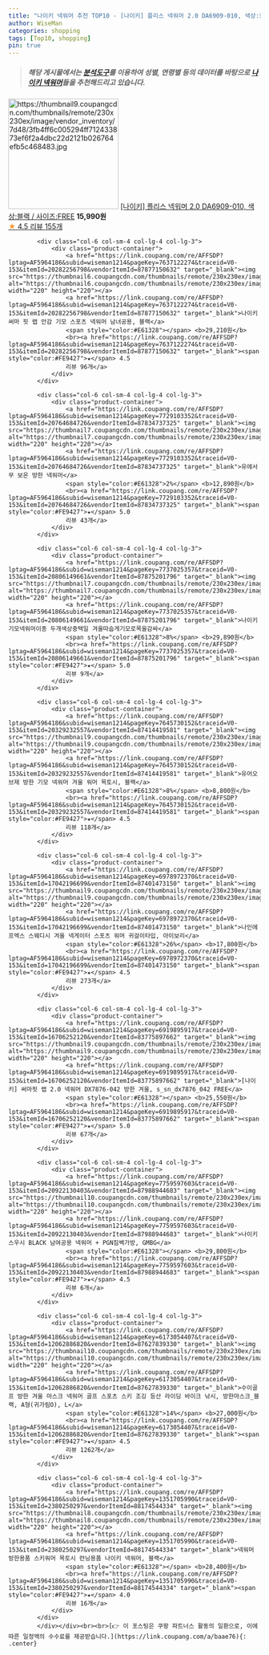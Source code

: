 ```yaml
---
title: "나이키 넥워머 추천 TOP10 - [나이키] 플리스 넥워머 2.0 DA6909-010, 색상:블랙 / 사이즈:FREE"
author: WiseMan
categories: shopping
tags: [Top10, shopping]
pin: true
---
```


> ##### 해당 게시물에서는 [**분석도구**](https://itemscout.io/)를 이용하여 **성별**, **연령별** 등의 데이터를 바탕으로 [**나이키 넥워머**](https://link.coupang.com/a/baae76)들을 추천해드리고 있습니다.
<div class="container"><div class="row">
            <div class="col-6 col-sm-4 col-lg-4 col-lg-3">
                <div class="product-container">
                    <a href="https://link.coupang.com/re/AFFSDP?lptag=AF5964186&subid=wiseman1214&pageKey=2345696637&traceid=V0-153&itemId=4066663560&vendorItemId=83045528513" target="_blank"><img src="https://thumbnail9.coupangcdn.com/thumbnails/remote/230x230ex/image/vendor_inventory/7d48/3fb4ff6c005294ff712433873ef6f2a4dbc22d2121b026764efb5c468483.jpg" alt="https://thumbnail9.coupangcdn.com/thumbnails/remote/230x230ex/image/vendor_inventory/7d48/3fb4ff6c005294ff712433873ef6f2a4dbc22d2121b026764efb5c468483.jpg" width="220" height="220"></a>
                    <a href="https://link.coupang.com/re/AFFSDP?lptag=AF5964186&subid=wiseman1214&pageKey=2345696637&traceid=V0-153&itemId=4066663560&vendorItemId=83045528513" target="_blank">[나이키] 플리스 넥워머 2.0 DA6909-010, 색상:블랙 / 사이즈:FREE</a>
                    <span style="color:#E61328"></span> <b>15,990원</b>
                    <br><a href="https://link.coupang.com/re/AFFSDP?lptag=AF5964186&subid=wiseman1214&pageKey=2345696637&traceid=V0-153&itemId=4066663560&vendorItemId=83045528513" target="_blank"><span style="color:#FE9427">★</span> 4.5
                    리뷰 155개</a>
                </div>
            </div>
            
            <div class="col-6 col-sm-4 col-lg-4 col-lg-3">
                <div class="product-container">
                    <a href="https://link.coupang.com/re/AFFSDP?lptag=AF5964186&subid=wiseman1214&pageKey=7637122274&traceid=V0-153&itemId=20282256798&vendorItemId=87877150632" target="_blank"><img src="https://thumbnail6.coupangcdn.com/thumbnails/remote/230x230ex/image/vendor_inventory/40e2/8e767bc91d7e7119c9ac4d51c91a129f074ac027ba6538777644dacc0cc9.jpg" alt="https://thumbnail6.coupangcdn.com/thumbnails/remote/230x230ex/image/vendor_inventory/40e2/8e767bc91d7e7119c9ac4d51c91a129f074ac027ba6538777644dacc0cc9.jpg" width="220" height="220"></a>
                    <a href="https://link.coupang.com/re/AFFSDP?lptag=AF5964186&subid=wiseman1214&pageKey=7637122274&traceid=V0-153&itemId=20282256798&vendorItemId=87877150632" target="_blank">나이키 써마 핏 랩 안감 기모 스포츠 넥워머 남녀공용, 블랙</a>
                    <span style="color:#E61328"></span> <b>29,210원</b>
                    <br><a href="https://link.coupang.com/re/AFFSDP?lptag=AF5964186&subid=wiseman1214&pageKey=7637122274&traceid=V0-153&itemId=20282256798&vendorItemId=87877150632" target="_blank"><span style="color:#FE9427">★</span> 4.5
                    리뷰 96개</a>
                </div>
            </div>
            
            <div class="col-6 col-sm-4 col-lg-4 col-lg-3">
                <div class="product-container">
                    <a href="https://link.coupang.com/re/AFFSDP?lptag=AF5964186&subid=wiseman1214&pageKey=7729103352&traceid=V0-153&itemId=20764684726&vendorItemId=87834737325" target="_blank"><img src="https://thumbnail7.coupangcdn.com/thumbnails/remote/230x230ex/image/vendor_inventory/285c/d95441f00872b93bd342e6b1bc44ef6b9c063411b318bdb3a32e0bc2ba82.jpg" alt="https://thumbnail7.coupangcdn.com/thumbnails/remote/230x230ex/image/vendor_inventory/285c/d95441f00872b93bd342e6b1bc44ef6b9c063411b318bdb3a32e0bc2ba82.jpg" width="220" height="220"></a>
                    <a href="https://link.coupang.com/re/AFFSDP?lptag=AF5964186&subid=wiseman1214&pageKey=7729103352&traceid=V0-153&itemId=20764684726&vendorItemId=87834737325" target="_blank">유에서무 보온 방한 넥워머</a>
                    <span style="color:#E61328">2%</span> <b>12,890원</b>
                    <br><a href="https://link.coupang.com/re/AFFSDP?lptag=AF5964186&subid=wiseman1214&pageKey=7729103352&traceid=V0-153&itemId=20764684726&vendorItemId=87834737325" target="_blank"><span style="color:#FE9427">★</span> 5.0
                    리뷰 43개</a>
                </div>
            </div>
            
            <div class="col-6 col-sm-4 col-lg-4 col-lg-3">
                <div class="product-container">
                    <a href="https://link.coupang.com/re/AFFSDP?lptag=AF5964186&subid=wiseman1214&pageKey=7737025357&traceid=V0-153&itemId=20806149661&vendorItemId=87875201796" target="_blank"><img src="https://thumbnail7.coupangcdn.com/thumbnails/remote/230x230ex/image/vendor_inventory/03c2/2794b73ab4ac6fcb23a9ae1e22408ab31e877756d767a4e946e5245b9102.jpg" alt="https://thumbnail7.coupangcdn.com/thumbnails/remote/230x230ex/image/vendor_inventory/03c2/2794b73ab4ac6fcb23a9ae1e22408ab31e877756d767a4e946e5245b9102.jpg" width="220" height="220"></a>
                    <a href="https://link.coupang.com/re/AFFSDP?lptag=AF5964186&subid=wiseman1214&pageKey=7737025357&traceid=V0-153&itemId=20806149661&vendorItemId=87875201796" target="_blank">나이키 기모넥워머이종 두개색상중택일 겨울따숩게기모로목을감싸</a>
                    <span style="color:#E61328">8%</span> <b>29,890원</b>
                    <br><a href="https://link.coupang.com/re/AFFSDP?lptag=AF5964186&subid=wiseman1214&pageKey=7737025357&traceid=V0-153&itemId=20806149661&vendorItemId=87875201796" target="_blank"><span style="color:#FE9427">★</span> 5.0
                    리뷰 9개</a>
                </div>
            </div>
            
            <div class="col-6 col-sm-4 col-lg-4 col-lg-3">
                <div class="product-container">
                    <a href="https://link.coupang.com/re/AFFSDP?lptag=AF5964186&subid=wiseman1214&pageKey=7645730152&traceid=V0-153&itemId=20329232557&vendorItemId=87414419581" target="_blank"><img src="https://thumbnail9.coupangcdn.com/thumbnails/remote/230x230ex/image/vendor_inventory/2a07/0c04282f6b6aa46d49453dbe5f2748d3098f041e0546761b074823fc5786.png" alt="https://thumbnail9.coupangcdn.com/thumbnails/remote/230x230ex/image/vendor_inventory/2a07/0c04282f6b6aa46d49453dbe5f2748d3098f041e0546761b074823fc5786.png" width="220" height="220"></a>
                    <a href="https://link.coupang.com/re/AFFSDP?lptag=AF5964186&subid=wiseman1214&pageKey=7645730152&traceid=V0-153&itemId=20329232557&vendorItemId=87414419581" target="_blank">유어오브제 방한 기모 넥워머 겨울 워머 목토시, 블랙</a>
                    <span style="color:#E61328">8%</span> <b>8,800원</b>
                    <br><a href="https://link.coupang.com/re/AFFSDP?lptag=AF5964186&subid=wiseman1214&pageKey=7645730152&traceid=V0-153&itemId=20329232557&vendorItemId=87414419581" target="_blank"><span style="color:#FE9427">★</span> 4.5
                    리뷰 118개</a>
                </div>
            </div>
            
            <div class="col-6 col-sm-4 col-lg-4 col-lg-3">
                <div class="product-container">
                    <a href="https://link.coupang.com/re/AFFSDP?lptag=AF5964186&subid=wiseman1214&pageKey=6978972370&traceid=V0-153&itemId=17042196699&vendorItemId=87401473150" target="_blank"><img src="https://thumbnail9.coupangcdn.com/thumbnails/remote/230x230ex/image/vendor_inventory/2a98/df0c07d6ce451369eb572bc6a0537d535a1e6e0ab7017288b33cc37d9b32.jpg" alt="https://thumbnail9.coupangcdn.com/thumbnails/remote/230x230ex/image/vendor_inventory/2a98/df0c07d6ce451369eb572bc6a0537d535a1e6e0ab7017288b33cc37d9b32.jpg" width="220" height="220"></a>
                    <a href="https://link.coupang.com/re/AFFSDP?lptag=AF5964186&subid=wiseman1214&pageKey=6978972370&traceid=V0-153&itemId=17042196699&vendorItemId=87401473150" target="_blank">나인에프엑스 스웨디시 겨울 넥게이터 스포츠 워머 귀걸이타입, 아이보리</a>
                    <span style="color:#E61328">26%</span> <b>17,800원</b>
                    <br><a href="https://link.coupang.com/re/AFFSDP?lptag=AF5964186&subid=wiseman1214&pageKey=6978972370&traceid=V0-153&itemId=17042196699&vendorItemId=87401473150" target="_blank"><span style="color:#FE9427">★</span> 4.5
                    리뷰 273개</a>
                </div>
            </div>
            
            <div class="col-6 col-sm-4 col-lg-4 col-lg-3">
                <div class="product-container">
                    <a href="https://link.coupang.com/re/AFFSDP?lptag=AF5964186&subid=wiseman1214&pageKey=6919895917&traceid=V0-153&itemId=16706252120&vendorItemId=83775897662" target="_blank"><img src="https://thumbnail9.coupangcdn.com/thumbnails/remote/230x230ex/image/vendor_inventory/4d83/3aedde7ce527f9b4ee3b3a17a1e2cd4e402b3ff32fbd96df540a5e0e97fa.jpg" alt="https://thumbnail9.coupangcdn.com/thumbnails/remote/230x230ex/image/vendor_inventory/4d83/3aedde7ce527f9b4ee3b3a17a1e2cd4e402b3ff32fbd96df540a5e0e97fa.jpg" width="220" height="220"></a>
                    <a href="https://link.coupang.com/re/AFFSDP?lptag=AF5964186&subid=wiseman1214&pageKey=6919895917&traceid=V0-153&itemId=16706252120&vendorItemId=83775897662" target="_blank">[나이키] 써마핏 랩 2.0 넥워머 DX7876-042 방한 겨울, s_sn_dx7876_042 FREE</a>
                    <span style="color:#E61328"></span> <b>25,550원</b>
                    <br><a href="https://link.coupang.com/re/AFFSDP?lptag=AF5964186&subid=wiseman1214&pageKey=6919895917&traceid=V0-153&itemId=16706252120&vendorItemId=83775897662" target="_blank"><span style="color:#FE9427">★</span> 5.0
                    리뷰 67개</a>
                </div>
            </div>
            
            <div class="col-6 col-sm-4 col-lg-4 col-lg-3">
                <div class="product-container">
                    <a href="https://link.coupang.com/re/AFFSDP?lptag=AF5964186&subid=wiseman1214&pageKey=7759597603&traceid=V0-153&itemId=20922130403&vendorItemId=87988944683" target="_blank"><img src="https://thumbnail10.coupangcdn.com/thumbnails/remote/230x230ex/image/vendor_inventory/dbf5/76c766f62b9037ba55e63e6a990fa4472dd38d65ba3b12a2f1a059659e9d.jpg" alt="https://thumbnail10.coupangcdn.com/thumbnails/remote/230x230ex/image/vendor_inventory/dbf5/76c766f62b9037ba55e63e6a990fa4472dd38d65ba3b12a2f1a059659e9d.jpg" width="220" height="220"></a>
                    <a href="https://link.coupang.com/re/AFFSDP?lptag=AF5964186&subid=wiseman1214&pageKey=7759597603&traceid=V0-153&itemId=20922130403&vendorItemId=87988944683" target="_blank">나이키 스우시 BLACK 남여공용 넥워머 + PGN짐쌕가방, GMBG</a>
                    <span style="color:#E61328"></span> <b>29,800원</b>
                    <br><a href="https://link.coupang.com/re/AFFSDP?lptag=AF5964186&subid=wiseman1214&pageKey=7759597603&traceid=V0-153&itemId=20922130403&vendorItemId=87988944683" target="_blank"><span style="color:#FE9427">★</span> 4.5
                    리뷰 6개</a>
                </div>
            </div>
            
            <div class="col-6 col-sm-4 col-lg-4 col-lg-3">
                <div class="product-container">
                    <a href="https://link.coupang.com/re/AFFSDP?lptag=AF5964186&subid=wiseman1214&pageKey=6173054407&traceid=V0-153&itemId=12062886820&vendorItemId=87627839330" target="_blank"><img src="https://thumbnail10.coupangcdn.com/thumbnails/remote/230x230ex/image/vendor_inventory/47e6/397d970cb902d0596f5ed4fcf56a43b1304d35c1a7a607b3316b7c906ff8.jpg" alt="https://thumbnail10.coupangcdn.com/thumbnails/remote/230x230ex/image/vendor_inventory/47e6/397d970cb902d0596f5ed4fcf56a43b1304d35c1a7a607b3316b7c906ff8.jpg" width="220" height="220"></a>
                    <a href="https://link.coupang.com/re/AFFSDP?lptag=AF5964186&subid=wiseman1214&pageKey=6173054407&traceid=V0-153&itemId=12062886820&vendorItemId=87627839330" target="_blank">수이골프 방한 겨울 마스크 넥워머 골프 스포츠 스키 조깅 등산 라이딩 바이크 낚시, 방한마스크_블랙, A형(귀가림O), L</a>
                    <span style="color:#E61328">14%</span> <b>27,000원</b>
                    <br><a href="https://link.coupang.com/re/AFFSDP?lptag=AF5964186&subid=wiseman1214&pageKey=6173054407&traceid=V0-153&itemId=12062886820&vendorItemId=87627839330" target="_blank"><span style="color:#FE9427">★</span> 4.5
                    리뷰 1262개</a>
                </div>
            </div>
            
            <div class="col-6 col-sm-4 col-lg-4 col-lg-3">
                <div class="product-container">
                    <a href="https://link.coupang.com/re/AFFSDP?lptag=AF5964186&subid=wiseman1214&pageKey=1351705990&traceid=V0-153&itemId=2380250297&vendorItemId=88174544334" target="_blank"><img src="https://thumbnail8.coupangcdn.com/thumbnails/remote/230x230ex/image/vendor_inventory/3351/7bd85d83a443e7156f5a9a75ba9c659038c44a6c4deda5867e5a8ae98df7.JPG" alt="https://thumbnail8.coupangcdn.com/thumbnails/remote/230x230ex/image/vendor_inventory/3351/7bd85d83a443e7156f5a9a75ba9c659038c44a6c4deda5867e5a8ae98df7.JPG" width="220" height="220"></a>
                    <a href="https://link.coupang.com/re/AFFSDP?lptag=AF5964186&subid=wiseman1214&pageKey=1351705990&traceid=V0-153&itemId=2380250297&vendorItemId=88174544334" target="_blank">넥워머 방한용품 스키워머 목토시 런닝용품 나이키 넥워머, 블랙</a>
                    <span style="color:#E61328"></span> <b>28,400원</b>
                    <br><a href="https://link.coupang.com/re/AFFSDP?lptag=AF5964186&subid=wiseman1214&pageKey=1351705990&traceid=V0-153&itemId=2380250297&vendorItemId=88174544334" target="_blank"><span style="color:#FE9427">★</span> 4.0
                    리뷰 16개</a>
                </div>
            </div>
            </div></div><br><br>[👉 이 포스팅은 쿠팡 파트너스 활동의 일환으로, 이에 따른 일정액의 수수료를 제공받습니다.](https://link.coupang.com/a/baae76){: .center}